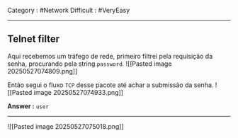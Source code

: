 Category : #Network Difficult : #VeryEasy 
***
## Telnet filter
Aqui recebemos um tráfego de rede, primeiro filtrei pela requisição da senha, procurando pela string `password`.
![[Pasted image 20250527074809.png]]

Então segui o fluxo `TCP` desse pacote até achar a submissão da senha.
![[Pasted image 20250527074933.png]]

**Answer :** `user`
***
![[Pasted image 20250527075018.png]]

































